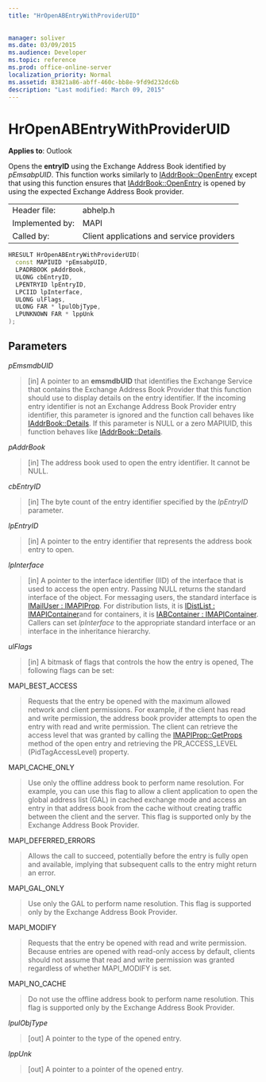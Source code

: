 ```yaml
---
title: "HrOpenABEntryWithProviderUID"
 
 
manager: soliver
ms.date: 03/09/2015
ms.audience: Developer
ms.topic: reference
ms.prod: office-online-server
localization_priority: Normal
ms.assetid: 83821a86-abff-460c-bb8e-9fd9d232dc6b
description: "Last modified: March 09, 2015"
---
```


# HrOpenABEntryWithProviderUID

  
  
**Applies to**: Outlook 
  
Opens the **entryID** using the Exchange Address Book identified by  _pEmsabpUID_. This function works similarly to [IAddrBook::OpenEntry](iaddrbook-openentry.md) except that using this function ensures that [IAddrBook::OpenEntry](iaddrbook-openentry.md) is opened by using the expected Exchange Address Book provider. 
  
|||
|:-----|:-----|
|Header file:  <br/> |abhelp.h  <br/> |
|Implemented by:  <br/> |MAPI  <br/> |
|Called by:  <br/> |Client applications and service providers  <br/> |
   
```cpp
HRESULT HrOpenABEntryWithProviderUID(
  const MAPIUID *pEmsabpUID,
  LPADRBOOK pAddrBook,
  ULONG cbEntryID,
  LPENTRYID lpEntryID,
  LPCIID lpInterface,
  ULONG ulFlags,
  ULONG FAR * lpulObjType,
  LPUNKNOWN FAR * lppUnk
);
```

## Parameters

 _pEmsmdbUID_
  
> [in] A pointer to an **emsmdbUID** that identifies the Exchange Service that contains the Exchange Address Book Provider that this function should use to display details on the entry identifier. If the incoming entry identifier is not an Exchange Address Book Provider entry identifier, this parameter is ignored and the function call behaves like [IAddrBook::Details](iaddrbook-details.md). If this parameter is NULL or a zero MAPIUID, this function behaves like [IAddrBook::Details](iaddrbook-details.md).
    
 _pAddrBook_
  
> [in] The address book used to open the entry identifier. It cannot be NULL.
    
 _cbEntryID_
  
> [in] The byte count of the entry identifier specified by the  _lpEntryID_ parameter. 
    
 _lpEntryID_
  
>  [in] A pointer to the entry identifier that represents the address book entry to open. 
    
 _lpInterface_
  
> [in] A pointer to the interface identifier (IID) of the interface that is used to access the open entry. Passing NULL returns the standard interface of the object. For messaging users, the standard interface is [IMailUser : IMAPIProp](imailuserimapiprop.md). For distribution lists, it is [IDistList : IMAPIContainer](idistlistimapicontainer.md)and for containers, it is [IABContainer : IMAPIContainer](iabcontainerimapicontainer.md). Callers can set  _lpInterface_ to the appropriate standard interface or an interface in the inheritance hierarchy. 
    
 _ulFlags_
  
> [in] A bitmask of flags that controls the how the entry is opened, The following flags can be set:
    
MAPI_BEST_ACCESS
  
> Requests that the entry be opened with the maximum allowed network and client permissions. For example, if the client has read and write permission, the address book provider attempts to open the entry with read and write permission. The client can retrieve the access level that was granted by calling the [IMAPIProp::GetProps](imapiprop-getprops.md) method of the open entry and retrieving the PR_ACCESS_LEVEL (PidTagAccessLevel) property. 
    
MAPI_CACHE_ONLY
  
> Use only the offline address book to perform name resolution. For example, you can use this flag to allow a client application to open the global address list (GAL) in cached exchange mode and access an entry in that address book from the cache without creating traffic between the client and the server. This flag is supported only by the Exchange Address Book Provider.
    
MAPI_DEFERRED_ERRORS
  
> Allows the call to succeed, potentially before the entry is fully open and available, implying that subsequent calls to the entry might return an error.
    
MAPI_GAL_ONLY
  
> Use only the GAL to perform name resolution. This flag is supported only by the Exchange Address Book Provider.
    
MAPI_MODIFY
  
> Requests that the entry be opened with read and write permission. Because entries are opened with read-only access by default, clients should not assume that read and write permission was granted regardless of whether MAPI_MODIFY is set.
    
MAPI_NO_CACHE
  
> Do not use the offline address book to perform name resolution. This flag is supported only by the Exchange Address Book Provider.
    
 _lpulObjType_
  
> [out] A pointer to the type of the opened entry.
    
 _lppUnk_
  
> [out] A pointer to a pointer of the opened entry.
    

